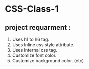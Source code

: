 # CSS-Class-1

## project requarment :

1. Uses h1 to h6 tag.
2. Uses Inline css style attribute.
3. Uses Internal css tag.
4. Customize font color.
5. Customize background color. (etc)